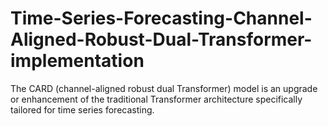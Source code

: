 # Time-Series-Forecasting-Channel-Aligned-Robust-Dual-Transformer-implementation
The CARD (channel-aligned robust dual Transformer) model is an upgrade or enhancement of the traditional Transformer architecture specifically tailored for time series forecasting. 
